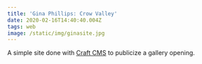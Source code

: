 ```yaml
---
title: 'Gina Phillips: Crow Valley'
date: 2020-02-16T14:40:40.004Z
tags: web
image: /static/img/ginasite.jpg
---
```

A simple site done with [Craft CMS](https://craftcms.com/) to publicize a gallery opening.
